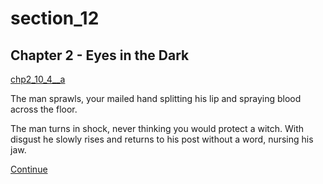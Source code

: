 
# section_12

## Chapter 2 - Eyes in the Dark

[chp2_10_4__a](../../decomp/app/src/main/res/raw/chp2_10_4__a.mp3 ':include :type=audio')

The man sprawls, your mailed hand splitting his lip and spraying blood across the floor.

The man turns in shock, never thinking you would protect a witch. With disgust he slowly rises and returns to his post without a word, nursing his jaw.

[Continue](output/chapter2/section_14.md)


